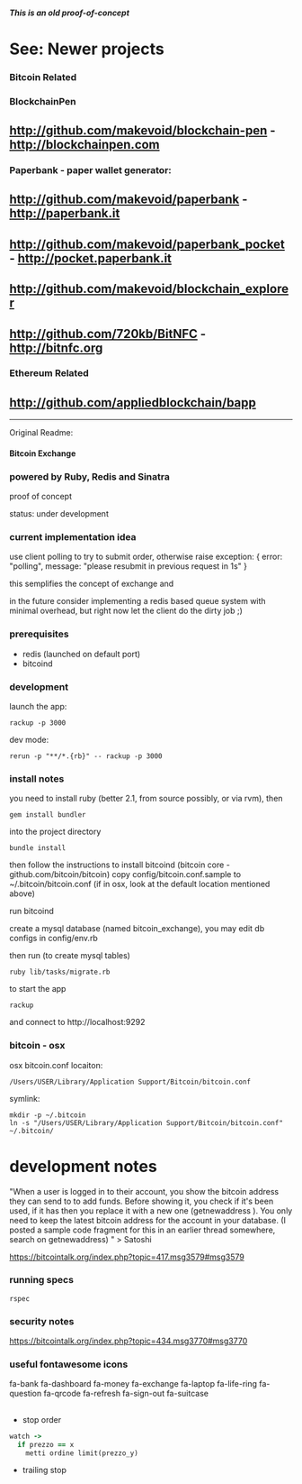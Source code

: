 ##### This is an old proof-of-concept

# See: Newer projects

### Bitcoin Related

### BlockchainPen

## http://github.com/makevoid/blockchain-pen - http://blockchainpen.com

### Paperbank - paper wallet generator:

## http://github.com/makevoid/paperbank - http://paperbank.it

## http://github.com/makevoid/paperbank_pocket - http://pocket.paperbank.it
## http://github.com/makevoid/blockchain_explorer
## http://github.com/720kb/BitNFC - http://bitnfc.org


### Ethereum Related

## http://github.com/appliedblockchain/bapp




---

Original Readme:

#### Bitcoin Exchange

### powered by Ruby, Redis and Sinatra

proof of concept

status: under development


### current implementation idea

use client polling to try to submit order, otherwise raise exception: { error: "polling", message: "please resubmit in previous request in 1s" }

this semplifies the concept of exchange and

in the future consider implementing a redis based queue system with minimal overhead, but right now let the client do the dirty job ;)


### prerequisites

- redis (launched on default port)
- bitcoind

### development

launch the app:

    rackup -p 3000

dev mode:

    rerun -p "**/*.{rb}" -- rackup -p 3000


### install notes

you need to install ruby (better 2.1, from source possibly, or via rvm), then

    gem install bundler

into the project directory

    bundle install


then follow the instructions to install bitcoind (bitcoin core - github.com/bitcoin/bitcoin)
copy config/bitcoin.conf.sample to ~/.bitcoin/bitcoin.conf (if in osx, look at the default location mentioned above)

run bitcoind

create a mysql database (named bitcoin_exchange), you may edit db configs in config/env.rb


then run (to create mysql tables)

    ruby lib/tasks/migrate.rb

to start the app

    rackup

and connect to http://localhost:9292

### bitcoin - osx

osx bitcoin.conf locaiton:

    /Users/USER/Library/Application Support/Bitcoin/bitcoin.conf

symlink:

    mkdir -p ~/.bitcoin
    ln -s "/Users/USER/Library/Application Support/Bitcoin/bitcoin.conf" ~/.bitcoin/

# development notes

"When a user is logged in to their account, you show the bitcoin address they can send to to add funds.  Before showing it, you check if it's been used, if it has then you replace it with a new one (getnewaddress <username>).  You only need to keep the latest bitcoin address for the account in your database.  (I posted a sample code fragment for this in an earlier thread somewhere, search on getnewaddress)
" > Satoshi

https://bitcointalk.org/index.php?topic=417.msg3579#msg3579

### running specs

    rspec


### security notes

https://bitcointalk.org/index.php?topic=434.msg3770#msg3770


### useful fontawesome icons

fa-bank
fa-dashboard
fa-money
fa-exchange
fa-laptop
fa-life-ring
fa-question
fa-qrcode
fa-refresh
fa-sign-out
fa-suitcase

##


- stop order

```ruby
watch ->
  if prezzo == x
    metti ordine limit(prezzo_y)
```


- trailing stop
